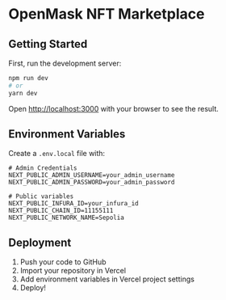 # OpenMask NFT Marketplace

## Getting Started

First, run the development server:

```bash
npm run dev
# or
yarn dev
```

Open [http://localhost:3000](http://localhost:3000) with your browser to see the result.

## Environment Variables

Create a `.env.local` file with:

```env
# Admin Credentials
NEXT_PUBLIC_ADMIN_USERNAME=your_admin_username
NEXT_PUBLIC_ADMIN_PASSWORD=your_admin_password

# Public variables
NEXT_PUBLIC_INFURA_ID=your_infura_id
NEXT_PUBLIC_CHAIN_ID=11155111
NEXT_PUBLIC_NETWORK_NAME=Sepolia
```

## Deployment

1. Push your code to GitHub
2. Import your repository in Vercel
3. Add environment variables in Vercel project settings
4. Deploy!
